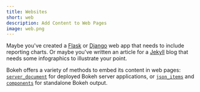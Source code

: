 ```yaml
---
title: Websites
short: web
description: Add Content to Web Pages
image: web.png
---
```

Maybe you've created a [Flask](http://flask.pocoo.org/) or [Django](https://www.djangoproject.com/) web app that needs to include reporting charts.
Or maybe you've written an article for a [Jekyll](https://jekyllrb.com/) blog that needs some infographics to illustrate your point.

Bokeh offers a variety of methods to embed its content in web pages: [`server_document`](https://docs.bokeh.org/en/latest/docs/user_guide/embed.html#app-documents) for deployed Bokeh server applications, or [`json_items`](https://docs.bokeh.org/en/latest/docs/user_guide/embed.html#json-items) and [`components`](https://docs.bokeh.org/en/latest/docs/user_guide/embed.html#components) for standalone Bokeh output.
